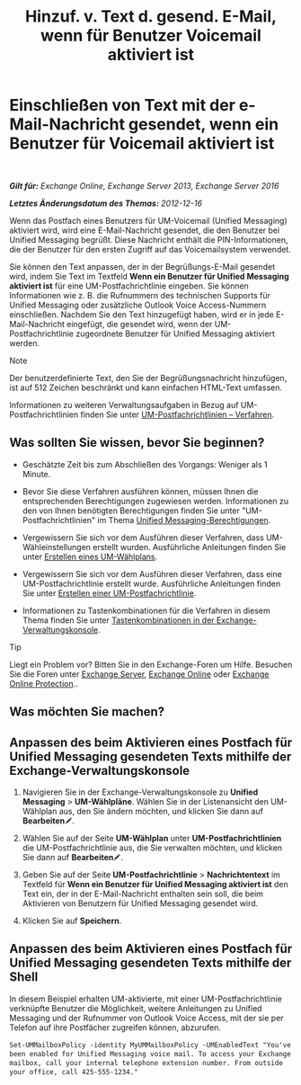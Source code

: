 ﻿---
title: 'Hinzuf. v. Text d. gesend. E-Mail, wenn für Benutzer Voicemail aktiviert ist'
TOCTitle: Einschließen von Text mit der e-Mail-Nachricht gesendet, wenn ein Benutzer für Voicemail aktiviert ist
ms:assetid: 3e8292fb-0cdb-445d-8048-a59af7c38d63
ms:mtpsurl: https://technet.microsoft.com/de-de/library/Bb201679(v=EXCHG.150)
ms:contentKeyID: 51409290
ms.date: 05/23/2018
mtps_version: v=EXCHG.150
ms.translationtype: MT
---

# Einschließen von Text mit der e-Mail-Nachricht gesendet, wenn ein Benutzer für Voicemail aktiviert ist

 

_**Gilt für:** Exchange Online, Exchange Server 2013, Exchange Server 2016_

_**Letztes Änderungsdatum des Themas:** 2012-12-16_

Wenn das Postfach eines Benutzers für UM-Voicemail (Unified Messaging) aktiviert wird, wird eine E-Mail-Nachricht gesendet, die den Benutzer bei Unified Messaging begrüßt. Diese Nachricht enthält die PIN-Informationen, die der Benutzer für den ersten Zugriff auf das Voicemailsystem verwendet.

Sie können den Text anpassen, der in der Begrüßungs-E-Mail gesendet wird, indem Sie Text im Textfeld **Wenn ein Benutzer für Unified Messaging aktiviert ist** für eine UM-Postfachrichtlinie eingeben. Sie können Informationen wie z. B. die Rufnummern des technischen Supports für Unified Messaging oder zusätzliche Outlook Voice Access-Nummern einschließen. Nachdem Sie den Text hinzugefügt haben, wird er in jede E-Mail-Nachricht eingefügt, die gesendet wird, wenn der UM-Postfachrichtlinie zugeordnete Benutzer für Unified Messaging aktiviert werden.


> [!NOTE]
> Der benutzerdefinierte Text, den Sie der Begrüßungsnachricht hinzufügen, ist auf 512&nbsp;Zeichen beschränkt und kann einfachen HTML-Text umfassen.



Informationen zu weiteren Verwaltungsaufgaben in Bezug auf UM-Postfachrichtlinien finden Sie unter [UM-Postfachrichtlinien – Verfahren](um-mailbox-policy-procedures-exchange-2013-help.md).

## Was sollten Sie wissen, bevor Sie beginnen?

  - Geschätzte Zeit bis zum Abschließen des Vorgangs: Weniger als 1 Minute.

  - Bevor Sie diese Verfahren ausführen können, müssen Ihnen die entsprechenden Berechtigungen zugewiesen werden. Informationen zu den von Ihnen benötigten Berechtigungen finden Sie unter "UM-Postfachrichtlinien" im Thema [Unified Messaging-Berechtigungen](unified-messaging-permissions-exchange-2013-help.md).

  - Vergewissern Sie sich vor dem Ausführen dieser Verfahren, dass UM-Wähleinstellungen erstellt wurden. Ausführliche Anleitungen finden Sie unter [Erstellen eines UM-Wählplans](create-a-um-dial-plan-exchange-2013-help.md).

  - Vergewissern Sie sich vor dem Ausführen dieser Verfahren, dass eine UM-Postfachrichtlinie erstellt wurde. Ausführliche Anleitungen finden Sie unter [Erstellen einer UM-Postfachrichtlinie](create-a-um-mailbox-policy-exchange-2013-help.md).

  - Informationen zu Tastenkombinationen für die Verfahren in diesem Thema finden Sie unter [Tastenkombinationen in der Exchange-Verwaltungskonsole](keyboard-shortcuts-in-the-exchange-admin-center-exchange-online-protection-help.md).


> [!TIP]
> Liegt ein Problem vor? Bitten Sie in den Exchange-Foren um Hilfe. Besuchen Sie die Foren unter <A href="https://go.microsoft.com/fwlink/p/?linkid=60612">Exchange Server</A>, <A href="https://go.microsoft.com/fwlink/p/?linkid=267542">Exchange Online</A> oder <A href="https://go.microsoft.com/fwlink/p/?linkid=285351">Exchange Online Protection</A>..



## Was möchten Sie machen?

## Anpassen des beim Aktivieren eines Postfach für Unified Messaging gesendeten Texts mithilfe der Exchange-Verwaltungskonsole

1.  Navigieren Sie in der Exchange-Verwaltungskonsole zu **Unified Messaging** \> **UM-Wählpläne**. Wählen Sie in der Listenansicht den UM-Wählplan aus, den Sie ändern möchten, und klicken Sie dann auf **Bearbeiten**![Bearbeitungssymbol](images/Bb124582.6f53ccb2-1f13-4c02-bea0-30690e6ea71d(EXCHG.150).gif "Bearbeitungssymbol").

2.  Wählen Sie auf der Seite **UM-Wählplan** unter **UM-Postfachrichtlinien** die UM-Postfachrichtlinie aus, die Sie verwalten möchten, und klicken Sie dann auf **Bearbeiten**![Bearbeitungssymbol](images/Bb124582.6f53ccb2-1f13-4c02-bea0-30690e6ea71d(EXCHG.150).gif "Bearbeitungssymbol").

3.  Geben Sie auf der Seite **UM-Postfachrichtlinie** \> **Nachrichtentext** im Textfeld für **Wenn ein Benutzer für Unified Messaging aktiviert ist** den Text ein, der in der E-Mail-Nachricht enthalten sein soll, die beim Aktivieren von Benutzern für Unified Messaging gesendet wird.

4.  Klicken Sie auf **Speichern**.

## Anpassen des beim Aktivieren eines Postfach für Unified Messaging gesendeten Texts mithilfe der Shell

In diesem Beispiel erhalten UM-aktivierte, mit einer UM-Postfachrichtlinie verknüpfte Benutzer die Möglichkeit, weitere Anleitungen zu Unified Messaging und der Rufnummer von Outlook Voice Access, mit der sie per Telefon auf ihre Postfächer zugreifen können, abzurufen.

    Set-UMMailboxPolicy -identity MyUMMailboxPolicy -UMEnabledText "You've been enabled for Unified Messaging voice mail. To access your Exchange mailbox, call your internal telephone extension number. From outside your office, call 425-555-1234."

